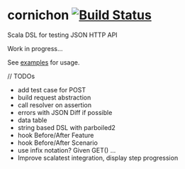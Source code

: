 cornichon [![Build Status](https://travis-ci.org/agourlay/cornichon.png?branch=master)](https://travis-ci.org/agourlay/cornichon)
=========

Scala DSL for testing JSON HTTP API

Work in progress...

See [examples](https://github.com/agourlay/cornichon/blob/master/src/test/scala/com/github/agourlay/cornichon/examples) for usage.

// TODOs
- add test case for POST
- build request abstraction
- call resolver on assertion
- errors with JSON Diff if possible
- data table
- string based DSL with parboiled2
- hook Before/After Feature
- hook Before/After Scenario
- use infix notation? Given GET() ...
- Improve scalatest integration, display step progression